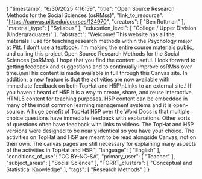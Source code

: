 {
    "timestamp": "6/30/2025 4:16:59",
    "title": "Open Source Research Methods for the Social Sciences (osRMss)",
    "link_to_resource": "https://canvas.pitt.edu/courses/124970",
    "creators": [
        "Ben Rottman"
    ],
    "material_type": [
        "Syllabus"
    ],
    "education_level": [
        "College / Upper Division (Undergraduates)"
    ],
    "abstract": "Welcome! This website has all the materials I use for teaching research methods within the Psychology major at Pitt. I don't use a textbook. I'm making the entire course materials public, and calling this project Open Source Research Methods for the Social Sciences (osRMss). I hope that you find the content useful. I look forward to getting feedback and suggestions and to continually improve osRMss over time.\n\nThis content is made available in full through this Canvas site. In addition, a new feature is that the activities are now available with immediate feedback on both TopHat and H5P\nLinks to an external site.! If you haven't heard of H5P it is a way to create, share, and reuse interactive HTML5 content for teaching purposes. H5P content can be embedded in many of the most common learning management systems and it is open-source. A huge benefit of TopHat H5P over the Word Docs is that multiple choice questions have immediate feedback with explanations. Other sorts of questions often have feedback with links to videos. The TopHat and H5P versions were designed to be nearly identical so you have your choice. The activities on TopHat and H5P are meant to be read alongside Canvas, not on their own. The canvas pages are still necessary for explaining many aspects of the activities in TopHat and H5P.",
    "language": [
        "English"
    ],
    "conditions_of_use": "CC BY-NC-SA",
    "primary_user": [
        "Teacher"
    ],
    "subject_areas": [
        "Social Science"
    ],
    "FORRT_clusters": [
        "Conceptual and Statistical Knowledge"
    ],
    "tags": [
        "Research Methods"
    ]
}